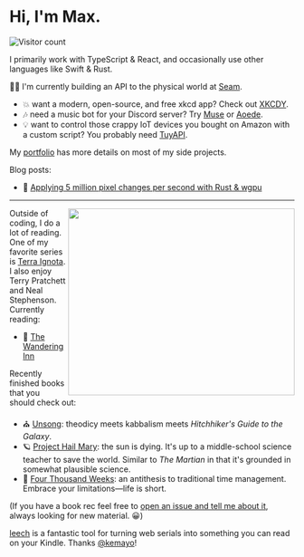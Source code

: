 # Hi, I'm Max.

![Visitor count](https://komarev.com/ghpvc/?username=codetheweb)

I primarily work with TypeScript & React, and occasionally use other languages like Swift & Rust.

🧑‍💻 I'm currently building an API to the physical world at [Seam](https://www.getseam.com/).

- 💥 want a modern, open-source, and free xkcd app? Check out [XKCDY](https://xkcdy.com/).
- 🎶 need a music bot for your Discord server? Try [Muse](https://github.com/codetheweb/muse/tree/129d121364c7e976c7bf5e2da3976da230058d77) or [Aoede](https://github.com/codetheweb/aoede).
- 💡 want to control those crappy IoT devices you bought on Amazon with a custom script? You probably need [TuyAPI](https://github.com/codetheweb/tuyapi).

My [portfolio](https://maxisom.me/) has more details on most of my side projects.

Blog posts:

- 🦀 [Applying 5 million pixel changes per second with Rust & wgpu](https://maxisom.me/posts/applying-5-million-pixel-updates-per-second)

------------------


<img align="right" width="400" height="330" src="https://spotify-recently-played-readme.vercel.app/api?user=codetheweb">

Outside of coding, I do a lot of reading. One of my favorite series is [Terra Ignota](https://www.goodreads.com/series/166200-terra-ignota). I also enjoy Terry Pratchett and Neal Stephenson. Currently reading:

- 🏨 [The Wandering Inn](https://wanderinginn.com/)

Recently finished books that you should check out:

- ⛪︎ [Unsong](https://unsongbook.com/): theodicy meets kabbalism meets *Hitchhiker's Guide to the Galaxy*.
- 🪐 [Project Hail Mary](https://bookshop.org/p/books/project-hail-mary-andy-weir/18644162?ean=9780593135228): the sun is dying. It's up to a middle-school science teacher to save the world. Similar to *The Martian* in that it's grounded in somewhat plausible science.
- 📅 [Four Thousand Weeks](https://www.theguardian.com/books/2021/sep/01/four-thousand-weeks-by-oliver-burkeman-review-a-brief-treatise-on-time): an antithesis to traditional time management. Embrace your limitations—life is short.

(If you have a book rec feel free to [open an issue and tell me about it](https://github.com/codetheweb/codetheweb/issues?q=is%3Aissue+is%3Aopen+sort%3Aupdated-desc), always looking for new material. 😀)

[leech](https://github.com/kemayo/leech) is a fantastic tool for turning web serials into something you can read on your Kindle. Thanks [@kemayo](https://github.com/kemayo)!
